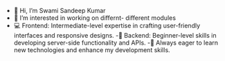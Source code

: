 - 👋 Hi, I’m Swami Sandeep Kumar
- 👀 I’m interested in working on differnt- different modules
- 💻 Frontend: Intermediate-level expertise in crafting user-friendly interfaces and responsive designs.
-🔧 Backend: Beginner-level skills in developing server-side functionality and APIs.
-🌱 Always eager to learn new technologies and enhance my development skills.

